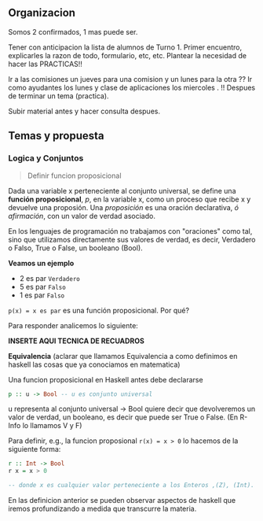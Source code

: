 ## Organizacion

Somos 2 confirmados, 1 mas puede ser.

Tener con anticipacion la lista de alumnos de Turno 1.
Primer encuentro, explicarles la razon de todo, formulario, etc, etc.
Plantear la necesidad de hacer las PRACTICAS!!

Ir a las comisiones un jueves para una comision y un lunes para la otra ?? 
Ir como ayudantes los lunes y clase de aplicaciones los miercoles <pre-Runco>. !!
Despues de terminar un tema (practica).

Subir material antes y hacer consulta despues.

## Temas y propuesta

### Logica y Conjuntos

> Definir funcion proposicional

Dada una variable x perteneciente al conjunto universal, se define una **función proposicional**, _p_, en la variable x, como un proceso
que recibe x y devuelve una proposión. Una _proposición_ es una oración declarativa, _ó afirmación_, con un valor de verdad asociado.

En los lenguajes de programación no trabajamos con "oraciones" como tal, sino que utilizamos directamente sus valores de verdad,
es decir, Verdadero o Falso, True o False, un booleano (Bool).

**Veamos un ejemplo**

-  2 es par `Verdadero`
-  5 es par `Falso`
-  1 es par `Falso`

`p(x) = x es par` es una función proposicional. Por qué?

Para responder analicemos lo siguiente:

**INSERTE AQUI TECNICA DE RECUADROS**

**Equivalencia** (aclarar que llamamos Equivalencia a como definimos en haskell las cosas que ya conociamos en matematica)

Una funcion proposicional en Haskell antes debe declararse

```haskell
p :: u -> Bool -- u es conjunto universal
```
u representa al conjunto universal
-> Bool quiere decir que devolveremos un valor de verdad, un booleano, es decir que puede ser True o False. (En R-Info lo llamamos V y F)

Para definir, e.g., la funcion proposional `r(x) = x > 0` lo hacemos de la siguiente forma:

```haskell
r :: Int -> Bool
r x = x > 0

-- donde x es cualquier valor perteneciente a los Enteros ,(Z), (Int).
```

En las definicion anterior se pueden observar aspectos de haskell que iremos profundizando a medida que transcurre la materia.



